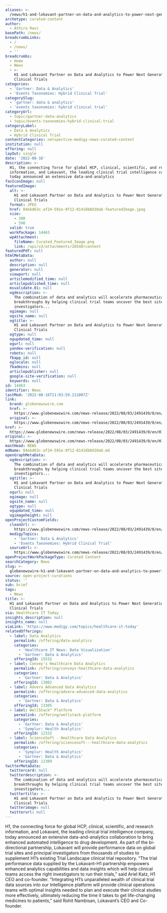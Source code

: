```yaml
---
aliases: >-
  /news/h1-and-lokavant-partner-on-data-and-analytics-to-power-next-generation-clinical-trials
archetype: curated-content
author:
  - Athira Ravi
basePath: /news/
breadcrumbLinks:
  - /
  - /news/
  - ''
breadcrumbs:
  - Home
  - News
  - >-
    H1 and Lokavant Partner on Data and Analytics to Power Next Generation
    Clinical Trials
categories:
  - 'Gartner: Data & Analytics'
  - 'Events Taxonomies: Hybrid Clinical Trial'
categorySlug:
  - 'gartner: data & analytics'
  - 'events taxonomies: hybrid clinical trial'
categoryUrl:
  - topic/gartner-data-analytics
  - topic/events-taxonomies-hybrid-clinical-trial
categoryLabel:
  - Data & Analytics
  - Hybrid Clinical Trial
contentCategories: netspective-medigy-news-curated-content
institution: null
offering: null
layOut: single
date: '2022-08-16'
description: >-
  H1, the connecting force for global HCP, clinical, scientific, and research
  information, and Lokavant, the leading clinical trial intelligence company,
  today announced an extensive data-and-analytics 
favIconImage: null
featuredImage:
  alt: >-
    H1 and Lokavant Partner on Data and Analytics to Power Next Generation
    Clinical Trials
  format: JPEG
  href: 04ebd63c-af24-591e-9f12-81418b8d10ab-featuredImage.jpeg
  size:
    - 300
    - 590
  valid: true
  workPackage: 14463
  wpAttachment:
    fileName: Curated_Featured_Image.png
    link: /api/v3/attachments/26540/content
featuredPdf: null
htmlMetaData:
  author: null
  description: null
  generator: null
  viewport: null
  articlemodified_time: null
  articlepublished_time: null
  msvalidate.01: null
  ogdescription: >-
    The combination of data and analytics will accelerate pharmaceutical
    breakthroughs by helping clinical trial teams uncover the best sites and
    investigators...
  ogimage: null
  ogsite_name: null
  ogtitle: >-
    H1 and Lokavant Partner on Data and Analytics to Power Next Generation
    Clinical Trials
  ogtype: null
  ogupdated_time: null
  ogurl: null
  yandex-verification: null
  robots: null
  fbapp_id: null
  oglocale: null
  fbadmins: null
  articlepublisher: null
  google-site-verification: null
  keywords: null
id: 14463
identifier: News
lastMod: '2022-08-16T11:03:59.211007Z'
link:
  brand: globenewswire.com
  href: >-
    https://www.globenewswire.com/news-release/2022/08/03/2491439/0/en/H1-and-Lokavant-Partner-on-Data-and-Analytics-to-Power-Next-Generation-Clinical-Trials.html
  original: >-
    https://www.globenewswire.com/news-release/2022/08/03/2491439/0/en/H1-and-Lokavant-Partner-on-Data-and-Analytics-to-Power-Next-Generation-Clinical-Trials.html
href: >-
  https://www.globenewswire.com/news-release/2022/08/03/2491439/0/en/H1-and-Lokavant-Partner-on-Data-and-Analytics-to-Power-Next-Generation-Clinical-Trials.html
original: >-
  https://www.globenewswire.com/news-release/2022/08/03/2491439/0/en/H1-and-Lokavant-Partner-on-Data-and-Analytics-to-Power-Next-Generation-Clinical-Trials.html
mastHead: NEWS
mdName: 04ebd63c-af24-591e-9f12-81418b8d10ab.md
openGraphMetaData:
  ogdescription: >-
    The combination of data and analytics will accelerate pharmaceutical
    breakthroughs by helping clinical trial teams uncover the best sites and
    investigators...
  ogtitle: >-
    H1 and Lokavant Partner on Data and Analytics to Power Next Generation
    Clinical Trials
  ogurl: null
  ogimage: null
  ogsite_name: null
  ogtype: null
  ogupdated_time: null
  ogimageheight: null
openProjectCustomFields:
  cleanUrl: >-
    https://www.globenewswire.com/news-release/2022/08/03/2491439/0/en/H1-and-Lokavant-Partner-on-Data-and-Analytics-to-Power-Next-Generation-Clinical-Trials.html
  medigyTopics:
    - 'Gartner: Data & Analytics'
    - 'Events Taxonomies: Hybrid Clinical Trial'
  sourceUrl: >-
    https://www.globenewswire.com/news-release/2022/08/03/2491439/0/en/H1-and-Lokavant-Partner-on-Data-and-Analytics-to-Power-Next-Generation-Clinical-Trials.html
openProjectWorkPackageType: Curated Content
searchCategory: News
slug: >-
  globenewswire-h1-and-lokavant-partner-on-data-and-analytics-to-power-next-generation-clinical-trials
source: open-project-curations
status: ''
sub: brief
tags:
  - News
title: >-
  H1 and Lokavant Partner on Data and Analytics to Power Next Generation
  Clinical Trials
via: Healthcare IT Today
insights_description: null
insights_name: null
viaLink: 'https://www.medigy.com/topics/healthcare-it-today'
relatedOfferings:
  - label: Data Analytics
    permalink: /offering/data-analytics
    categories:
      - 'Healthcare IT News: Data Visualization'
      - 'Gartner: Data & Analytics'
    offeringId: 15532
  - label: Convey's Healthcare Data Analytics
    permalink: /offering/conveys-healthcare-data-analytics
    categories:
      - 'Gartner: Data & Analytics'
    offeringId: 13802
  - label: Advera Advanced Data Analytics
    permalink: /offering/advera-advanced-data-analytics
    categories:
      - 'Gartner: Data & Analytics'
    offeringId: 13305
  - label: WellStack™ Platform
    permalink: /offering/wellstack-platform
    categories:
      - 'Gartner: Data & Analytics'
      - 'Symplur: Health Analytics'
    offeringId: 12332
  - label: ScienceSoft - Healthcare Data Analytics
    permalink: /offering/sciencesoft---healthcare-data-analytics
    categories:
      - 'Symplur: Health Analytics'
      - 'Gartner: Data & Analytics'
    offeringId: 12309
twitterMetaData:
  twittercard: null
  twitterdescription: >-
    The combination of data and analytics will accelerate pharmaceutical
    breakthroughs by helping clinical trial teams uncover the best sites and
    investigators...
  twittertitle: >-
    H1 and Lokavant Partner on Data and Analytics to Power Next Generation
    Clinical Trials
  twitterimage: null
  twitterurl: null
---
```

<p>H1, the connecting force for global HCP, clinical, scientific, and research information, and Lokavant, the leading clinical trial intelligence company, today announced an extensive data-and-analytics collaboration to bring enhanced automated intelligence to drug development.
As part of the bi-directional partnership, Lokavant will provide performance data on global trial sites and principal investigators from thousands of studies to supplement H1’s existing Trial Landscape clinical trial repository. “The trial performance data supplied by the Lokavant-H1 partnership empowers enhanced analytics capabilities and data insights which will help clinical teams access the right investigators to run their trials,” said Ariel Katz, H1 CEO and co-founder.
“Integrating H1’s unparalleled wealth of clinical trial data sources into our Intelligence platform will provide clinical operations teams with optimal insights needed to plan and execute their clinical studies more effectively, ultimately reducing the time it takes to get life-changing medicines to patients,” said Rohit Nambisan, Lokavant’s CEO and Co-founder.</p>